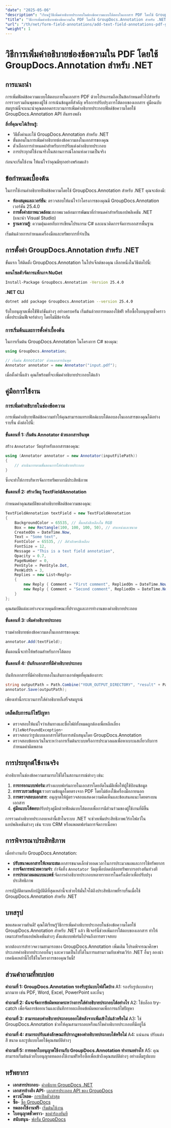 ```yaml
---
"date": "2025-05-06"
"description": "เรียนรู้วิธีเพิ่มคำอธิบายประกอบในช่องข้อความแบบโต้ตอบในเอกสาร PDF โดยใช้ GroupDocs.Annotation สำหรับ .NET ปฏิบัติตามคำแนะนำทีละขั้นตอนนี้เพื่อปรับปรุงการโต้ตอบของเอกสาร"
"title": "วิธีการเพิ่มคำอธิบายช่องข้อความใน PDF โดยใช้ GroupDocs.Annotation สำหรับ .NET (บทช่วยสอน)"
"url": "/th/net/form-field-annotations/add-text-field-annotations-pdf-groupdocs-net/"
"weight": 1
---
```


# วิธีการเพิ่มคำอธิบายช่องข้อความใน PDF โดยใช้ GroupDocs.Annotation สำหรับ .NET

## การแนะนำ

การเพิ่มฟิลด์ข้อความแบบโต้ตอบภายในเอกสาร PDF ด้วยโปรแกรมถือเป็นข้อกำหนดทั่วไปสำหรับการรวบรวมอินพุตของผู้ใช้ การเน้นข้อมูลที่สำคัญ หรือการปรับปรุงการโต้ตอบของเอกสาร คู่มือฉบับสมบูรณ์นี้จะแนะนำคุณตลอดกระบวนการเพิ่มคำอธิบายประกอบฟิลด์ข้อความโดยใช้ GroupDocs.Annotation API อันทรงพลัง

**สิ่งที่คุณจะได้เรียนรู้:**
- วิธีตั้งค่าและใช้ GroupDocs.Annotation สำหรับ .NET
- ขั้นตอนในการเพิ่มคำอธิบายช่องข้อความลงในเอกสารของคุณ
- ตัวเลือกการกำหนดค่าสำหรับการปรับแต่งคำอธิบายประกอบ
- การประยุกต์ใช้งานจริงในสถานการณ์โลกแห่งความเป็นจริง

ก่อนจะเริ่มใช้งาน ให้แน่ใจว่าคุณมีทุกอย่างพร้อมแล้ว

## ข้อกำหนดเบื้องต้น

ในการใช้งานคำอธิบายฟิลด์ข้อความโดยใช้ GroupDocs.Annotation สำหรับ .NET คุณจะต้องมี:
- **ห้องสมุดและเวอร์ชัน**: ตรวจสอบให้แน่ใจว่าโครงการของคุณมี GroupDocs.Annotation เวอร์ชัน 25.4.0
- **การตั้งค่าสภาพแวดล้อม**:สภาพแวดล้อมการพัฒนาที่กำหนดค่าสำหรับแอปพลิเคชัน .NET (แนะนำ Visual Studio)
- **ฐานความรู้**: ความคุ้นเคยกับการเขียนโปรแกรม C# และแนวคิดการจัดการเอกสารพื้นฐาน

เริ่มต้นด้วยการกำหนดเครื่องมือและทรัพยากรที่จำเป็น

## การตั้งค่า GroupDocs.Annotation สำหรับ .NET

ขั้นแรก ให้ติดตั้ง GroupDocs.Annotation ในโปรเจ็กต์ของคุณ เลือกหนึ่งในวิธีต่อไปนี้:

**คอนโซลตัวจัดการแพ็กเกจ NuGet**
```bash
Install-Package GroupDocs.Annotation -Version 25.4.0
```

**.NET CLI**
```bash
dotnet add package GroupDocs.Annotation --version 25.4.0
```

รับใบอนุญาตเพื่อใช้ฟังก์ชันต่างๆ อย่างครบครัน เริ่มต้นด้วยการทดลองใช้ฟรี หรือซื้อใบอนุญาตชั่วคราวเพื่อประเมินฟีเจอร์ต่างๆ โดยไม่มีข้อจำกัด

### การเริ่มต้นและการตั้งค่าเบื้องต้น

ในการเริ่มต้น GroupDocs.Annotation ในโครงการ C# ของคุณ:
```csharp
using GroupDocs.Annotation;

// เริ่มต้น Annotator ด้วยเอกสารอินพุต
Annotator annotator = new Annotator("input.pdf");
```
เมื่อตั้งค่านี้แล้ว คุณก็พร้อมที่จะเพิ่มคำอธิบายประกอบได้แล้ว

## คู่มือการใช้งาน

### การเพิ่มคำอธิบายในช่องข้อความ

การเพิ่มคำอธิบายฟิลด์ข้อความทำให้คุณสามารถแทรกฟิลด์แบบโต้ตอบลงในเอกสารของคุณได้อย่างราบรื่น ดังต่อไปนี้:

#### ขั้นตอนที่ 1: เริ่มต้น Annotator ด้วยเอกสารอินพุต
สร้าง `Annotator` วัตถุสำหรับเอกสารของคุณ:
```csharp
using (Annotator annotator = new Annotator(inputFilePath))
{
    // ดำเนินการตามขั้นตอนการใส่คำอธิบายประกอบ
}
```
ซึ่งจะทำให้การบริหารจัดการทรัพยากรมีประสิทธิภาพ

#### ขั้นตอนที่ 2: สร้างวัตถุ TextFieldAnnotation
กำหนดค่าคุณสมบัติของคำอธิบายฟิลด์ข้อความของคุณ:
```csharp
TextFieldAnnotation textField = new TextFieldAnnotation
{
    BackgroundColor = 65535, // พื้นหลังสีเหลืองใน RGB
    Box = new Rectangle(100, 100, 100, 50), // ตำแหน่งและขนาด
    CreatedOn = DateTime.Now,
    Text = "Some text",
    FontColor = 65535, // สีตัวอักษรสีเหลือง
    FontSize = 12,
    Message = "This is a text field annotation",
    Opacity = 0.7,
    PageNumber = 0,
    PenStyle = PenStyle.Dot,
    PenWidth = 3,
    Replies = new List<Reply>
    {
        new Reply { Comment = "First comment", RepliedOn = DateTime.Now },
        new Reply { Comment = "Second comment", RepliedOn = DateTime.Now }
    }
};
```
คุณสมบัติแต่ละอย่างจะควบคุมลักษณะที่ปรากฏและการทำงานของคำอธิบายประกอบ

#### ขั้นตอนที่ 3: เพิ่มคำอธิบายประกอบ
รวมคำอธิบายช่องข้อความลงในเอกสารของคุณ:
```csharp
annotator.Add(textField);
```
ขั้นตอนนี้จะทำให้พร้อมสำหรับการโต้ตอบ

#### ขั้นตอนที่ 4: บันทึกเอกสารที่มีคำอธิบายประกอบ
บันทึกเอกสารที่มีคำอธิบายลงในเส้นทางเอาต์พุตที่คุณต้องการ:
```csharp
string outputPath = Path.Combine("YOUR_OUTPUT_DIRECTORY", "result" + Path.GetExtension(inputFilePath));
annotator.Save(outputPath);
```
เพียงเท่านี้กระบวนการใส่คำอธิบายก็เสร็จสมบูรณ์

### เคล็ดลับการแก้ไขปัญหา
- ตรวจสอบให้แน่ใจว่าเส้นทางและชื่อไฟล์ทั้งหมดถูกต้องเพื่อหลีกเลี่ยง `FileNotFoundException`-
- ตรวจสอบว่ารูปแบบเอกสารได้รับการสนับสนุนโดย GroupDocs.Annotation
- ตรวจสอบข้อยกเว้นในระหว่างการเริ่มต้นระบบหรือการประมวลผลเพื่อหาเบาะแสเกี่ยวกับการกำหนดค่าผิดพลาด

## การประยุกต์ใช้งานจริง

คำอธิบายในช่องข้อความสามารถใช้ได้ในสถานการณ์ต่างๆ เช่น:
1. **การกรอกแบบฟอร์ม**:สร้างแบบฟอร์มภายในเอกสารโดยอัตโนมัติเพื่อให้ผู้ใช้ป้อนข้อมูล
2. **การรวบรวมข้อมูล**:รวบรวมข้อมูลโดยตรงจาก PDF โดยไม่ต้องใช้เครื่องมือภายนอก
3. **การตรวจสอบเอกสาร**: อนุญาตให้ผู้ตรวจสอบแสดงความคิดเห็นและข้อเสนอแนะโดยตรงบนเอกสาร
4. **คู่มือแบบโต้ตอบ**ปรับปรุงคู่มือด้วยฟิลด์แบบโต้ตอบเพื่อการมีส่วนร่วมของผู้ใช้งานที่ดีขึ้น

การรวมคำอธิบายประกอบเหล่านี้เข้าในระบบ .NET จะช่วยเพิ่มประสิทธิภาพเวิร์กโฟลว์ในแอปพลิเคชันต่างๆ เช่น ระบบ CRM หรือแพลตฟอร์มการจัดการเนื้อหา

## การพิจารณาประสิทธิภาพ

เมื่อทำงานกับ GroupDocs.Annotation:
- **ปรับขนาดเอกสารให้เหมาะสม**เอกสารขนาดเล็กช่วยลดเวลาในการประมวลผลและการใช้ทรัพยากร
- **การจัดการหน่วยความจำ**: กำจัดทิ้ง `Annotator` วัตถุเพื่อปลดปล่อยทรัพยากรอย่างทันท่วงที
- **การประมวลผลแบบแบตช์**:จัดการคำอธิบายประกอบหลายรายการในครั้งเดียวเพื่อปรับปรุงประสิทธิภาพ

การปฏิบัติตามหลักปฏิบัติดีที่สุดเหล่านี้จะช่วยให้มั่นใจได้ถึงประสิทธิภาพที่ราบรื่นเมื่อใช้ GroupDocs.Annotation สำหรับ .NET

## บทสรุป

ขอแสดงความยินดี! คุณได้เรียนรู้วิธีการเพิ่มคำอธิบายประกอบในช่องข้อความโดยใช้ GroupDocs.Annotation สำหรับ .NET แล้ว ฟีเจอร์นี้ช่วยเพิ่มการโต้ตอบของเอกสาร ทำให้เหมาะสำหรับแอปพลิเคชันต่างๆ ตั้งแต่แบบฟอร์มไปจนถึงการตรวจสอบ

หากต้องการสำรวจความสามารถของ GroupDocs.Annotation เพิ่มเติม โปรดพิจารณาศึกษาประเภทคำอธิบายประกอบอื่นๆ และความเป็นไปได้ในการผสานรวมกับเฟรมเวิร์ก .NET อื่นๆ ลองนำเทคนิคเหล่านี้ไปใช้ในโครงการของคุณวันนี้!

## ส่วนคำถามที่พบบ่อย

**คำถามที่ 1: GroupDocs.Annotation รองรับรูปแบบไฟล์ใดบ้าง**
A1: รองรับรูปแบบต่างๆ มากมาย เช่น PDF, Word, Excel, PowerPoint และอื่นๆ

**คำถามที่ 2: ฉันจะจัดการข้อผิดพลาดระหว่างการใส่คำอธิบายประกอบได้อย่างไร**
A2: ใช้บล็อก try-catch เพื่อจัดการข้อยกเว้นและบันทึกรายละเอียดข้อผิดพลาดเพื่อการแก้ไขปัญหา

**คำถามที่ 3: สามารถลบคำอธิบายประกอบออกได้หลังจากเพิ่มเข้าไปแล้วหรือไม่**
A3: ใช่ GroupDocs.Annotation ช่วยให้คุณสามารถลบหรือแก้ไขคำอธิบายประกอบที่มีอยู่ได้

**คำถามที่ 4: สามารถปรับแต่งลักษณะที่ปรากฏของคำอธิบายประกอบได้หรือไม่**
A4: แน่นอน ปรับแต่งสี ขนาด และรูปแบบโดยใช้คุณสมบัติต่างๆ

**คำถามที่ 5: การออกใบอนุญาตใช้งานกับ GroupDocs.Annotation ทำงานอย่างไร**
A5: คุณสามารถเริ่มต้นด้วยใบอนุญาตทดลองใช้งานฟรีหรือซื้อเพื่อเข้าถึงคุณสมบัติต่างๆ อย่างเต็มรูปแบบ

## ทรัพยากร
- **เอกสารประกอบ**- [คำอธิบาย GroupDocs .NET](https://docs.groupdocs.com/annotation/net/)
- **เอกสารอ้างอิง API**- [เอกสารประกอบ API ของ GroupDocs](https://reference.groupdocs.com/annotation/net/)
- **ดาวน์โหลด**- [การเปิดตัวล่าสุด](https://releases.groupdocs.com/annotation/net/)
- **ซื้อ**- [ซื้อ GroupDocs](https://purchase.groupdocs.com/buy)
- **ทดลองใช้งานฟรี**- [เริ่มต้นใช้งาน](https://releases.groupdocs.com/annotation/net/)
- **ใบอนุญาตชั่วคราว**- [ขอคำร้องทันที](https://purchase.groupdocs.com/temporary-license/)
- **สนับสนุน**- [ฟอรั่ม GroupDocs](https://forum.groupdocs.com/c/annotation/)